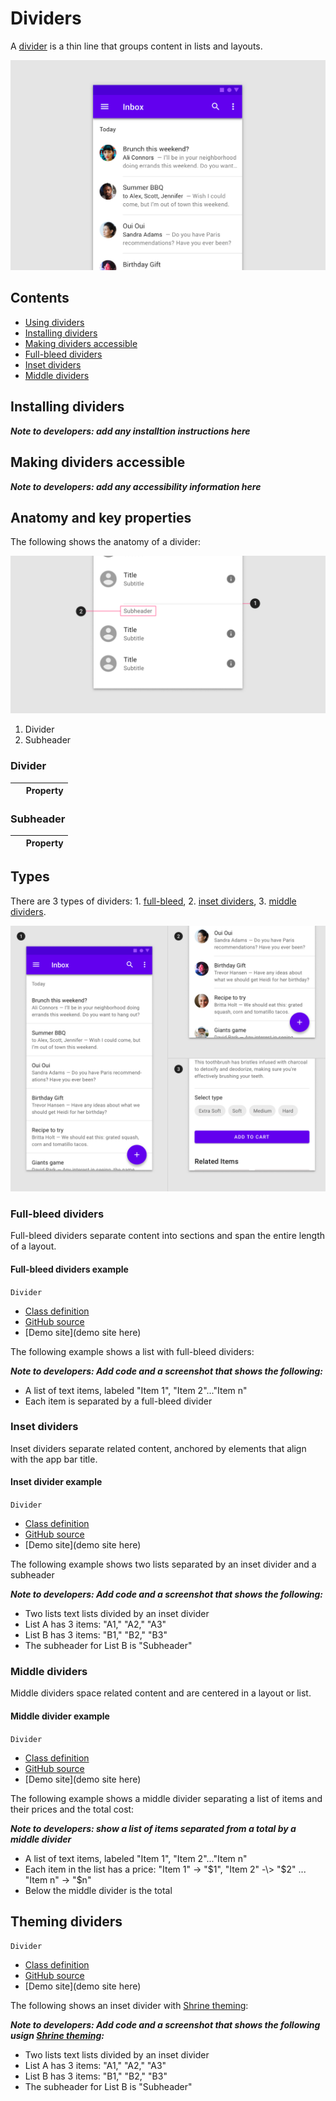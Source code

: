 <!--docs:
title: "Material dividers"
layout: detail
section: components
excerpt: "A divider is a thin line that groups content in lists and layouts."
iconId: 
path: /catalog/material-dividers/
-->

# Dividers

A [divider](https://material.io/components/dividers) is a thin line that groups content in lists and layouts.


![Example divider: full-bleed dividers](assets/Dividers_hero.png)

## Contents

* [Using dividers](#using-dividers)
* [Installing dividers](#installing-dividers)
* [Making dividers accessible](#making-dividers-accessible)
* [Full-bleed dividers](#full-bleed-dividers)
* [Inset dividers](#inset-dividers)
* [Middle dividers](#middle-dividers)

## Installing dividers

_**Note to developers: add any installtion instructions here**_

## Making dividers accessible

_**Note to developers: add any accessibility information here**_

## Anatomy and key properties

The following shows the anatomy of a divider:

![Divider anatomy](assets/dividers_anatomy.png)

1. Divider
1. Subheader

### Divider

| &nbsp; | Property | 
| --- | --- | 

### Subheader

| &nbsp; | Property | 
| --- | --- | 

## Types

There are 3 types of dividers: 1\. [full-bleed](#full-bleed-dividers), 2\. [inset dividers](#inset-dividers), 3\. [middle dividers](#middle-dividers).

![Composite image of example divider types](assets/dividers_types_composite.png)


### Full-bleed dividers

Full-bleed dividers separate content into sections and span the entire length of a layout.

#### Full-bleed dividers example

`Divider`
* [Class definition](https://api.flutter.dev/flutter/material/Divider-class.html)
* [GitHub source](https://github.com/flutter/flutter/blob/master/packages/flutter/lib/src/material/divider.dart)
* [Demo site](demo site here)

The following example shows a list with full-bleed dividers:

_**Note to developers: Add code and a screenshot that shows the following:**_
* A list of text items, labeled "Item 1", "Item 2"..."Item n"
* Each item is separated by a full-bleed divider

### Inset dividers

Inset dividers separate related content, anchored by elements that align with the app bar title.

#### Inset divider example

`Divider`
* [Class definition](https://api.flutter.dev/flutter/material/Divider-class.html)
* [GitHub source](https://github.com/flutter/flutter/blob/master/packages/flutter/lib/src/material/divider.dart)
* [Demo site](demo site here)

The following example shows two lists separated by an inset divider and a subheader

_**Note to developers: Add code and a screenshot that shows the following:**_
* Two lists text lists divided by an inset divider
* List A has 3 items: "A1," "A2," "A3"
* List B has 3 items: "B1," "B2," "B3"
* The subheader for List B is "Subheader"

### Middle dividers

Middle dividers space related content and are centered in a layout or list.

#### Middle divider example


`Divider`
* [Class definition](https://api.flutter.dev/flutter/material/Divider-class.html)
* [GitHub source](https://github.com/flutter/flutter/blob/master/packages/flutter/lib/src/material/divider.dart)
* [Demo site](demo site here)

The following example shows a middle divider separating a list of items and their prices and the total cost:

_**Note to developers: show a list of items separated from a total by a middle divider**_
* A list of text items, labeled "Item 1", "Item 2"..."Item n"
* Each item in the list has a price: "Item 1" -\> "$1", "Item 2" -\> "$2" ... "Item n" -\> "$n"
* Below the middle divider is the total

## Theming dividers


`Divider`
* [Class definition](https://api.flutter.dev/flutter/material/Divider-class.html)
* [GitHub source](https://github.com/flutter/flutter/blob/master/packages/flutter/lib/src/material/divider.dart)
* [Demo site](demo site here)

The following shows an inset divider with [Shrine theming](https://material.io/design/material-studies/shrine.html):

_**Note to developers: Add code and a screenshot that shows the following usign [Shrine theming](https://material.io/design/material-studies/shrine.html):**_
* Two lists text lists divided by an inset divider
* List A has 3 items: "A1," "A2," "A3"
* List B has 3 items: "B1," "B2," "B3"
* The subheader for List B is "Subheader"


